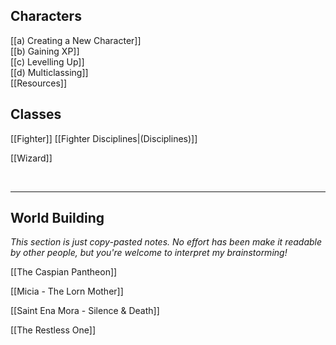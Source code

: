 ## Characters
[[a) Creating a New Character]]<br>[[b) Gaining XP]]<br>[[c) Levelling Up]]<br>[[d) Multiclassing]]<br>[[Resources]]

## Classes
[[Fighter]] [[Fighter Disciplines|(Disciplines)]]
<!-- Mystic, Gish, Thief, Face/Bard -->

[[Wizard]]

<br>

___
## World Building
*This section is just copy-pasted notes. No effort has been make it readable by other people, but you're welcome to interpret my brainstorming!*

[[The Caspian Pantheon]]

[[Micia - The Lorn Mother]]

[[Saint Ena Mora - Silence & Death]]

[[The Restless One]]

